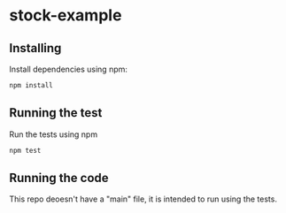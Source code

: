 # stock-example

## Installing

Install dependencies using npm:


```bash
npm install
```

## Running the test

Run the tests using npm

```bash
npm test
```

## Running the code

This repo deoesn't have a "main" file, it is intended to run using the tests.
